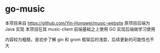 # go-music
本项目来自 https://github.com/Yin-Hongwei/music-website
原项目后端为 Java 实现
本项目在其 music-client 前端基础之上使用 GO 实现后端做学习使用

内容较为粗糙，是初步了解 gin 和 grom 框架后的浅尝，后续更新的可能性也不大

